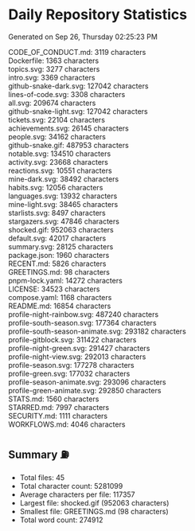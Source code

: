 # Daily Repository Statistics
Generated on Sep 26, Thursday 02:25:23 PM  

CODE_OF_CONDUCT.md: 3119 characters  
Dockerfile: 1363 characters  
topics.svg: 3277 characters  
intro.svg: 3369 characters  
github-snake-dark.svg: 127042 characters  
lines-of-code.svg: 3308 characters  
all.svg: 209674 characters  
github-snake-light.svg: 127042 characters  
tickets.svg: 22104 characters  
achievements.svg: 26145 characters  
people.svg: 34162 characters  
github-snake.gif: 487953 characters  
notable.svg: 134510 characters  
activity.svg: 23668 characters  
reactions.svg: 10551 characters  
mine-dark.svg: 38492 characters  
habits.svg: 12056 characters  
languages.svg: 13932 characters  
mine-light.svg: 38465 characters  
starlists.svg: 8497 characters  
stargazers.svg: 47846 characters  
shocked.gif: 952063 characters  
default.svg: 42017 characters  
summary.svg: 28125 characters  
package.json: 1960 characters  
RECENT.md: 5826 characters  
GREETINGS.md: 98 characters  
pnpm-lock.yaml: 14272 characters  
LICENSE: 34523 characters  
compose.yaml: 1168 characters  
README.md: 16854 characters  
profile-night-rainbow.svg: 487240 characters  
profile-south-season.svg: 177364 characters  
profile-south-season-animate.svg: 293182 characters  
profile-gitblock.svg: 311422 characters  
profile-night-green.svg: 291427 characters  
profile-night-view.svg: 292013 characters  
profile-season.svg: 177278 characters  
profile-green.svg: 177032 characters  
profile-season-animate.svg: 293096 characters  
profile-green-animate.svg: 292850 characters  
STATS.md: 1560 characters  
STARRED.md: 7997 characters  
SECURITY.md: 1111 characters  
WORKFLOWS.md: 4046 characters  

## Summary ⛽  
- Total files: 45  
- Total character count: 5281099  
- Average characters per file: 117357  
- Largest file: shocked.gif (952063 characters)  
- Smallest file: GREETINGS.md (98 characters)  
- Total word count: 274912  
